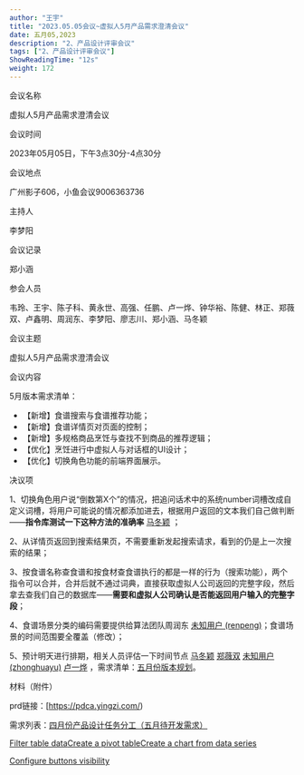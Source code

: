 ```yaml
---
author: "王宇"
title: "2023.05.05会议~虚拟人5月产品需求澄清会议"
date: 五月05,2023
description: "2、产品设计评审会议"
tags: ["2、产品设计评审会议"]
ShowReadingTime: "12s"
weight: 172
---
```

会议名称

虚拟人5月产品需求澄清会议

会议时间

2023年05月05日，下午3点30分-4点30分

会议地点

广州影子606，小鱼会议9006363736

主持人

李梦阳

会议记录

郑小涵

参会人员

韦玲、王宇、陈子科、黄永世、高强、任鹏、卢一烨、钟华裕、陈健、林正、郑薇双、卢鑫明、周润东、李梦阳、廖志川、郑小涵、马冬颖

会议主题

虚拟人5月产品需求澄清会议

会议内容

5月版本需求清单：

*   【新增】食谱搜索与食谱推荐功能；
*   【新增】食谱详情页对页面的控制；
*   【新增】多规格商品烹饪与查找不到商品的推荐逻辑；
*   【优化】烹饪进行中虚拟人与对话框的UI设计；
*   【优化】切换角色功能的前端界面展示。

决议项

1、切换角色用户说“倒数第X个”的情况，把追问话术中的系统number词槽改成自定义词槽，将用户可能说的情况都添加进去，根据用户返回的文本我们自己做判断——**指令库测试一下这种方法的准确率** [马冬颖](/display/~madongying) ；

2、从详情页返回到搜索结果页，不需要重新发起搜索请求，看到的仍是上一次搜索的结果；

3、按食谱名称查食谱和按食材查食谱执行的都是一样的行为（搜索功能），两个指令可以合并，合并后就不通过词典，直接获取虚拟人公司返回的完整字段，然后拿去查我们自己的数据库——**需要和虚拟人公司确认是否能返回用户输入的完整字段**；

4、食谱场景分类的编码需要提供给算法团队周润东 [未知用户 (renpeng)](/display/~renpeng)；食谱场景的时间范围要全覆盖（修改）；

5、预计明天进行排期，相关人员评估一下时间节点 [马冬颖](/display/~madongying) [郑薇双](/display/~zhengweishuang) [未知用户 (zhonghuayu)](/display/~zhonghuayu) [卢一烨](/display/~luyiye) ，需求清单：[五月份版本规划](/pages/viewpage.action?pageId=101818788)。

材料（附件）

prd链接：[https://pdca.yingzi.com/)

需求列表：[四月份产品设计任务分工（五月待开发需求）](/pages/viewpage.action?pageId=97908076)

[Filter table data](#)[Create a pivot table](#)[Create a chart from data series](#)

[Configure buttons visibility](/users/tfac-settings.action)
